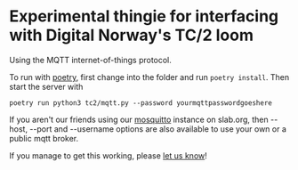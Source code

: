 # Experimental thingie for interfacing with Digital Norway's TC/2 loom

Using the MQTT internet-of-things protocol.

To run with [poetry](https://python-poetry.org/), first change into
the folder and run `poetry install`. Then start the server with

```
poetry run python3 tc2/mqtt.py --password yourmqttpasswordgoeshere
```

If you aren't our friends using our
[mosquitto](https://mosquitto.org/) instance on slab.org, then --host,
--port and --username options are also available to use your own or a
public mqtt broker.

If you manage to get this working, please [let us
know](mailto:alex@slab.org)!
